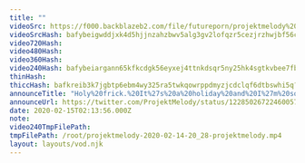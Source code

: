```yaml
---
title: ""
videoSrc: https://f000.backblazeb2.com/file/futureporn/projektmelody%202020-02-14%2020_28-projektmelody.mp4
videoSrcHash: bafybeigwddjxk4d5hjjnzahzbwv5alg3gv2lofqzr5cezjrzhwjbf56c2q?filename=projektmelody-chaturbate-20200214T021300Z-source.mp4
video720Hash: 
video480Hash: 
video360Hash: 
video240Hash: bafybeiargann65kfkcdgk56eyxej4ttnkdsqr5ny25hk4sgtkvbee7fbae?filename=projektmelody-chaturbate-20200215T021356Z-240p.mp4
thinHash: 
thiccHash: bafkreib3k7jgbtp6ebm4wy325ra5twkqowrppdmyzjcdclqf6dtbswhi5q?filename=20200215T021356Z-thicc.jpg
announceTitle: "Holy%20frick.%20It%27s%20a%20holiday%20and%20I%27m%20so%20excited%20to%20spend%20it%20with%20you%20oni-chan.%20You%20better%20be%20there..."
announceUrl: https://twitter.com/ProjektMelody/status/1228502672246005760
date: 2020-02-15T02:13:56.000Z
note: 
video240TmpFilePath: 
tmpFilePath: /root/projektmelody-2020-02-14-20_28-projektmelody.mp4
layout: layouts/vod.njk
---
```

